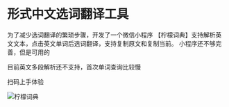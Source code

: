 # 形式中文选词翻译工具
为了减少选词翻译的繁琐步骤，开发了一个微信小程序 【柠檬词典】支持解析英文文本，点击英文单词后选词翻译，支持复制原文和复制当前。
小程序还不够完善，但是可用的

目前英文多段解析还不支持，首次单词查询比较慢

扫码上手体验

![柠檬词典](https://ishare20.github.io/formalizedChinese/img/translate_fc.png)